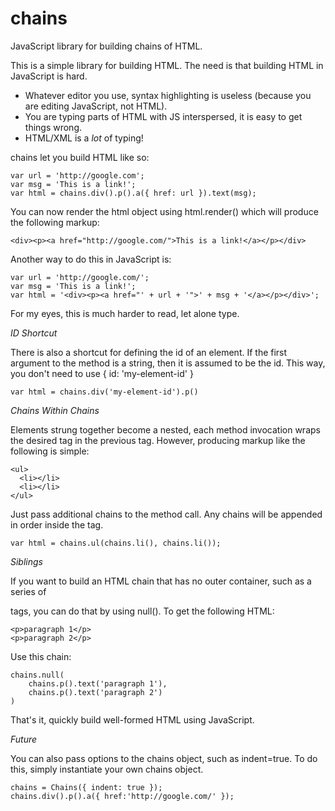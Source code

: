 chains
=====

JavaScript library for building chains of HTML.

This is a simple library for building HTML. The need is that building HTML in JavaScript is hard.

 - Whatever editor you use, syntax highlighting is useless (because you are editing JavaScript, not HTML).
 - You are typing parts of HTML with JS interspersed, it is easy to get things wrong.
 - HTML/XML is a _lot_ of typing!

chains let you build HTML like so:

    var url = 'http://google.com';
    var msg = 'This is a link!';
    var html = chains.div().p().a({ href: url }).text(msg);

You can now render the html object using html.render() which will produce the following markup:

    <div><p><a href="http://google.com/">This is a link!</a></p></div>

Another way to do this in JavaScript is:

    var url = 'http://google.com/';
    var msg = 'This is a link!';
    var html = '<div><p><a href="' + url + '">' + msg + '</a></p></div>';

For my eyes, this is much harder to read, let alone type.

*ID Shortcut*

There is also a shortcut for defining the id of an element. If the first argument to the
method is a string, then it is assumed to be the id. This way, you don't need to use { id:
 'my-element-id' }

    var html = chains.div('my-element-id').p()

*Chains Within Chains*

Elements strung together become a nested, each method invocation wraps the desired tag in
the previous tag. However, producing markup like the following is simple:

    <ul>
      <li></li>
      <li></li>
    </ul>

Just pass additional chains to the method call. Any chains will be appended in order inside the tag.

    var html = chains.ul(chains.li(), chains.li());

*Siblings*

If you want to build an HTML chain that has no outer container, such as a series of <p> tags, you can do that by using null(). To get the following HTML:

    <p>paragraph 1</p>
    <p>paragraph 2</p>

Use this chain:

    chains.null(
        chains.p().text('paragraph 1'),
        chains.p().text('paragraph 2')
    )

That's it, quickly build well-formed HTML using JavaScript.

*Future*

You can also pass options to the chains object, such as indent=true. To do this, simply instantiate your
own chains object.

    chains = Chains({ indent: true });
    chains.div().p().a({ href:'http://google.com/' });
